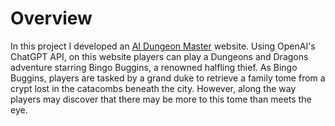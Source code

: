# Overview
In this project I developed an [AI Dungeon Master](https://nathan-wheeler.github.io/ai_dungeon_master/) website. Using OpenAI's ChatGPT API, on this website players can play a Dungeons and Dragons adventure starring Bingo Buggins, a renowned halfling thief. As Bingo Buggins, players are tasked by a grand duke to retrieve a family tome from a crypt lost in the catacombs beneath the city. However, along the way players may discover that there may be more to this tome than meets the eye. 
